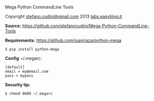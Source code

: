 Mega Python CommandLine Tools

Copyright stefano.cudini@gmail.com 2013
[labs.easyblog.it](http://labs.easyblog.it)

**Source:**
https://github.com/stefanocudini/Mega-Python-CommandLine-Tools

**Requirements:**
https://github.com/juanriaza/python-mega
```
$ pip install python-mega
```


**Config**
~/.megarc:
```
[default]
email = my@email.com
pass = mypass

```

**Security tip:**
```
$ chmod 0600 ~/.megarc
```
